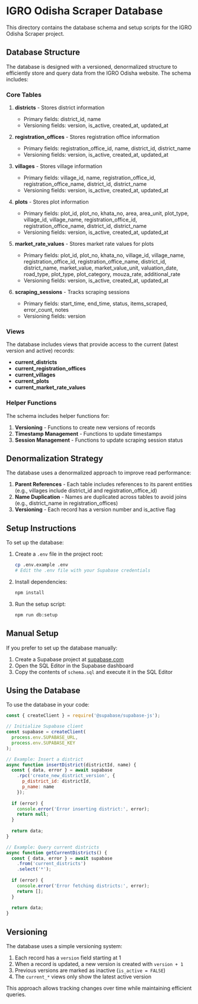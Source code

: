 # IGRO Odisha Scraper Database

This directory contains the database schema and setup scripts for the IGRO Odisha Scraper project.

## Database Structure

The database is designed with a versioned, denormalized structure to efficiently store and query data from the IGRO Odisha website. The schema includes:

### Core Tables

1. **districts** - Stores district information
   - Primary fields: district_id, name
   - Versioning fields: version, is_active, created_at, updated_at

2. **registration_offices** - Stores registration office information
   - Primary fields: registration_office_id, name, district_id, district_name
   - Versioning fields: version, is_active, created_at, updated_at

3. **villages** - Stores village information
   - Primary fields: village_id, name, registration_office_id, registration_office_name, district_id, district_name
   - Versioning fields: version, is_active, created_at, updated_at

4. **plots** - Stores plot information
   - Primary fields: plot_id, plot_no, khata_no, area, area_unit, plot_type, village_id, village_name, registration_office_id, registration_office_name, district_id, district_name
   - Versioning fields: version, is_active, created_at, updated_at

5. **market_rate_values** - Stores market rate values for plots
   - Primary fields: plot_id, plot_no, khata_no, village_id, village_name, registration_office_id, registration_office_name, district_id, district_name, market_value, market_value_unit, valuation_date, road_type, plot_type, plot_category, mouza_rate, additional_rate
   - Versioning fields: version, is_active, created_at, updated_at

6. **scraping_sessions** - Tracks scraping sessions
   - Primary fields: start_time, end_time, status, items_scraped, error_count, notes
   - Versioning fields: version

### Views

The database includes views that provide access to the current (latest version and active) records:

- **current_districts**
- **current_registration_offices**
- **current_villages**
- **current_plots**
- **current_market_rate_values**

### Helper Functions

The schema includes helper functions for:

1. **Versioning** - Functions to create new versions of records
2. **Timestamp Management** - Functions to update timestamps
3. **Session Management** - Functions to update scraping session status

## Denormalization Strategy

The database uses a denormalized approach to improve read performance:

1. **Parent References** - Each table includes references to its parent entities (e.g., villages include district_id and registration_office_id)
2. **Name Duplication** - Names are duplicated across tables to avoid joins (e.g., district_name in registration_offices)
3. **Versioning** - Each record has a version number and is_active flag

## Setup Instructions

To set up the database:

1. Create a `.env` file in the project root:
   ```bash
   cp .env.example .env
   # Edit the .env file with your Supabase credentials
   ```

2. Install dependencies:
   ```bash
   npm install
   ```

3. Run the setup script:
   ```bash
   npm run db:setup
   ```

## Manual Setup

If you prefer to set up the database manually:

1. Create a Supabase project at [supabase.com](https://supabase.com)
2. Open the SQL Editor in the Supabase dashboard
3. Copy the contents of `schema.sql` and execute it in the SQL Editor

## Using the Database

To use the database in your code:

```javascript
const { createClient } = require('@supabase/supabase-js');

// Initialize Supabase client
const supabase = createClient(
  process.env.SUPABASE_URL,
  process.env.SUPABASE_KEY
);

// Example: Insert a district
async function insertDistrict(districtId, name) {
  const { data, error } = await supabase
    .rpc('create_new_district_version', {
      p_district_id: districtId,
      p_name: name
    });
  
  if (error) {
    console.error('Error inserting district:', error);
    return null;
  }
  
  return data;
}

// Example: Query current districts
async function getCurrentDistricts() {
  const { data, error } = await supabase
    .from('current_districts')
    .select('*');
  
  if (error) {
    console.error('Error fetching districts:', error);
    return [];
  }
  
  return data;
}
```

## Versioning

The database uses a simple versioning system:

1. Each record has a `version` field starting at 1
2. When a record is updated, a new version is created with `version + 1`
3. Previous versions are marked as inactive (`is_active = FALSE`)
4. The `current_*` views only show the latest active version

This approach allows tracking changes over time while maintaining efficient queries. 